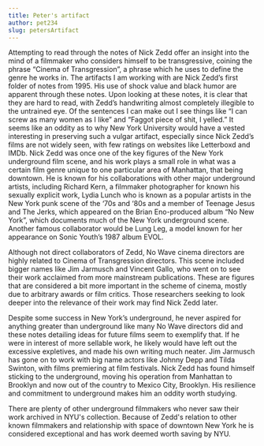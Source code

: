 ```yaml
---
title: Peter's artifact
author: pet234
slug: petersArtifact
---
```


Attempting to read through the notes of Nick Zedd offer an insight into the mind of a filmmaker who considers himself to be transgressive, coining the phrase “Cinema of Transgression”, a phrase which he uses to define the genre he works in. The artifacts I am working with are Nick Zedd’s first folder of notes from 1995. His use of shock value and black humor are apparent through these notes.
Upon looking at these notes, it is clear that they are hard to read, with Zedd’s handwriting almost completely illegible to the untrained eye. Of the sentences I can make out I see things like “I can screw as many women as I like” and “Faggot piece of shit, I yelled.” It seems like an oddity as to why New York University would have a vested interesting in preserving such a vulgar artifact, especially since Nick Zedd’s films are not widely seen, with few ratings on websites like Letterboxd and IMDb. Nick Zedd was once one of the key figures of the New York underground film scene, and his work plays a small role in what was a certain film genre unique to one particular area of Manhattan, that being downtown.  He is known for his collaborations with other major underground artists, including Richard Kern, a filmmaker photographer for known his sexually explicit work, Lydia Lunch who is known as a popular artists in the New York punk scene of the ‘70s and ‘80s and a member of Teenage Jesus and The Jerks, which appeared on the Brian Eno-produced album “No New York”, which documents much of the New York underground scene. Another famous collaborator would be Lung Leg, a model known for her appearance on Sonic Youth’s 1987 album EVOL.

Although not direct collaborators of Zedd, No Wave cinema directors are highly related to Cinema of Transgression directors. This scene included bigger names like Jim Jarmusch and Vincent Gallo, who went on to see their work acclaimed from more mainstream publications. These are figures that are considered a bit more important in the scheme of cinema, mostly due to arbitrary awards or film critics. Those researchers seeking to look deeper into the relevance of their work may find Nick Zedd later.

Despite some success in New York’s underground, he never aspired for anything greater than underground like many No Wave directors did and these notes detailing ideas for future films seem to exemplify that. If he were in interest of more sellable work, he likely would have left out the excessive expletives, and made his own writing much neater. Jim Jarmusch has gone on to work with big name actors like Johnny Depp and Tilda Swinton, with films premiering at film festivals. Nick Zedd has found himself sticking to the underground, moving his operation from Manhattan to Brooklyn and now out of the country to Mexico City, Brooklyn. His resilience and commitment to underground makes him an oddity worth studying.

There are plenty of other underground filmmakers who never saw their work archived in NYU's collection. Because of Zedd's relation to other known filmmakers and relationship with space of downtown New York he is considered exceptional and has work deemed worth saving by NYU.
